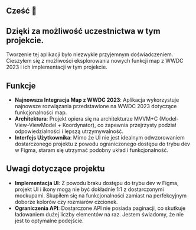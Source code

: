 ## Cześć 👋
## Dzięki za możliwość uczestnictwa w tym projekcie.

Tworzenie tej aplikacji było niezwykle przyjemnym doświadczeniem. Cieszyłem się z możliwości eksplorowania nowych funkcji map z WWDC 2023 i ich implementacji w tym projekcie.

## Funkcje

- **Najnowsza Integracja Map z WWDC 2023**: Aplikacja wykorzystuje najnowsze rozwiązania przedstawione na WWDC 2023 dotyczące funkcjonalności map.
- **Architektura**: Projekt opiera się na architekturze MVVM+C (Model-View-ViewModel + Koordynator), co zapewnia przejrzysty podział odpowiedzialności i lepszą utrzymywalność.
- **Interfejs Użytkownika**: Mimo że UI nie jest idealnym odwzorowaniem dostarczonego projektu z powodu ograniczonego dostępu do trybu dev w Figma, staram się utrzymać podobny układ i funkcjonalność.


## Uwagi dotyczące projektu

- **Implementacja UI**: Z powodu braku dostępu do trybu dev w Figma, projekt UI i ikony mogą nie być dokładnie 1:1 z dostarczonymi mockupami. Skupiłem się na funkcjonalności zamiast na perfekcyjnym doborze kolorów czy rozmiarów czcionek.
- **Ograniczenia API**: Dostarczone API nie posiada paginacji, co skutkuje ładowaniem dużej liczby elementów na raz. Jestem świadomy, że nie jest to optymalne podejście.


